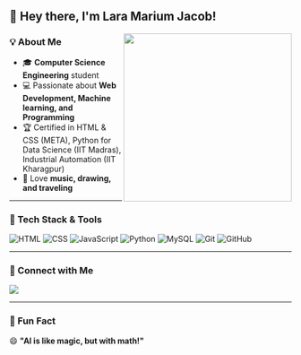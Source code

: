## 👋 Hey there, I'm Lara Marium Jacob!



<img align="right" src="https://media.giphy.com/media/qgQUggAC3Pfv687qPC/giphy.gif" width="300" />

### 💡 About Me
- 🎓 **Computer Science Engineering** student  
- 💻 Passionate about **Web Development, Machine learning, and Programming**  
- 🏆 Certified in HTML & CSS (META), Python for Data Science (IIT Madras), Industrial Automation (IIT Kharagpur)  
- 🎵 Love **music, drawing, and traveling**  

---


### 🚀 Tech Stack & Tools

![HTML](https://img.shields.io/badge/HTML-E34F26?style=for-the-badge&logo=html5&logoColor=white)
![CSS](https://img.shields.io/badge/CSS-1572B6?style=for-the-badge&logo=css3&logoColor=white)
![JavaScript](https://img.shields.io/badge/JavaScript-F7DF1E?style=for-the-badge&logo=javascript&logoColor=black)
![Python](https://img.shields.io/badge/Python-3776AB?style=for-the-badge&logo=python&logoColor=white)
![MySQL](https://img.shields.io/badge/MySQL-4479A1?style=for-the-badge&logo=mysql&logoColor=white)
![Git](https://img.shields.io/badge/Git-F05032?style=for-the-badge&logo=git&logoColor=white)
![GitHub](https://img.shields.io/badge/GitHub-181717?style=for-the-badge&logo=github&logoColor=white)

---


### 🤝 Connect with Me

<p align="left">
  <a href="www.linkedin.com/in/lara-jacob-075815290"><img src="https://img.shields.io/badge/LinkedIn-0A66C2?style=for-the-badge&logo=linkedin&logoColor=white"></a>
</p>

---

### 🎯 Fun Fact

😄 **"AI is like magic, but with math!"**
